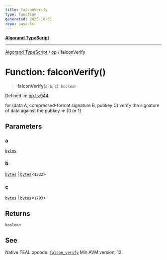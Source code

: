 ```yaml
---
title: falconVerify
type: function
generated: 2025-10-31
repo: puya-ts
---
```

[**Algorand TypeScript**](../../README.md)

***

[Algorand TypeScript](../../modules.md) / [op](../README.md) / falconVerify

# Function: falconVerify()

> **falconVerify**(`a`, `b`, `c`): `boolean`

Defined in: [op.ts:944](https://github.com/algorandfoundation/puya-ts/blob/main/packages/algo-ts/src/op.ts#L944)

for (data A, compressed-format signature B, pubkey C) verify the signature of data against the pubkey => {0 or 1}

## Parameters

### a

[`bytes`](../../index/type-aliases/bytes.md)

### b

[`bytes`](../../index/type-aliases/bytes.md) | [`bytes`](../../index/type-aliases/bytes.md)\<`1232`\>

### c

[`bytes`](../../index/type-aliases/bytes.md) | [`bytes`](../../index/type-aliases/bytes.md)\<`1793`\>

## Returns

`boolean`

## See

Native TEAL opcode: [`falcon_verify`](https://dev.algorand.co/reference/algorand-teal/opcodes#falcon_verify)
Min AVM version: 12
